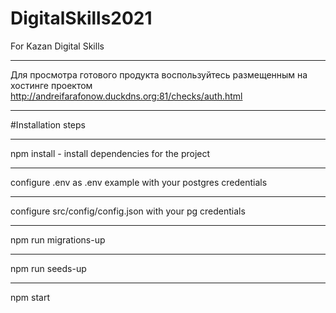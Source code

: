 # DigitalSkills2021
For Kazan Digital Skills
____
Для просмотра готового продукта воспользуйтесь размещенным на хостинге проектом
http://andreifarafonow.duckdns.org:81/checks/auth.html
____
#Installation steps

_______________
npm install - install dependencies for the project
_______________

configure .env as .env example with your postgres credentials

_______________
configure src/config/config.json with your pg credentials

_______________
npm run migrations-up

_______________
npm run seeds-up
_______________
npm start


